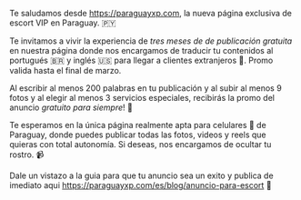 Te saludamos desde https://paraguayxp.com, la nueva página exclusiva de escort VIP en Paraguay. 🇵🇾

Te invitamos a vivir la experiencia de *tres meses de de publicación gratuita* en nuestra página donde nos encargamos de traducir tu contenidos al portugués 🇧🇷 y inglés 🇺🇸  para llegar a clientes extranjeros  🤑. Promo valida hasta el final de marzo.

Al escribir al menos 200 palabras en tu publicación y al subir al menos 9 fotos y al elegir al menos 3 servicios especiales, recibirás la promo del anuncio *gratuito para siempre*! 💸

Te esperamos en la única página realmente apta para celulares 📱 de Paraguay, donde puedes publicar todas las fotos, videos y reels que quieras con total autonomía. Si deseas, nos encargamos de ocultar tu rostro. 📹

Dale un vistazo a la guia para que tu anuncio sea un exito y publica de imediato aqui https://paraguayxp.com/es/blog/anuncio-para-escort 💫